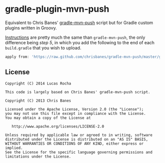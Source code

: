 gradle-plugin-mvn-push
======================

Equivalent to Chris Banes' [gradle-mvn-push](https://github.com/chrisbanes/gradle-mvn-push)
script but for Gradle custom plugins written in Groovy.

[Instructions](https://github.com/chrisbanes/gradle-mvn-push/blob/master/README.md)
are pretty much the same than `gradle-mvn-push`, the only difference being *step 5*,
in which you add the following to the end of each `build.gradle` that you wish to
upload.

```groovy
apply from: 'https://raw.github.com/chrisbanes/gradle-mvn-push/master/gradle-mvn-push.gradle'
```

## License

    Copyright (C) 2014 Lucas Rocha

    This code is largely based on Chris Banes' gradle-mvn-push script.

    Copyright (C) 2013 Chris Banes

    Licensed under the Apache License, Version 2.0 (the "License");
    you may not use this file except in compliance with the License.
    You may obtain a copy of the License at

       http://www.apache.org/licenses/LICENSE-2.0

    Unless required by applicable law or agreed to in writing, software
    distributed under the License is distributed on an "AS IS" BASIS,
    WITHOUT WARRANTIES OR CONDITIONS OF ANY KIND, either express or implied.
    See the License for the specific language governing permissions and
    limitations under the License.
